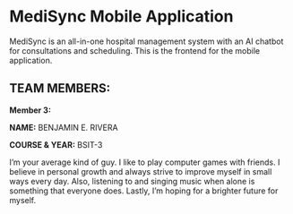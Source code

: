 # MediSync Mobile Application
MediSync is an all-in-one hospital management system with an AI chatbot for consultations and scheduling. This is the frontend for the mobile application.

## TEAM MEMBERS:

**Member 3:**  

**NAME:** BENJAMIN E. RIVERA  

**COURSE & YEAR:** BSIT-3

I’m your average kind of guy. I like to play computer games with friends. I believe in personal growth and always strive to improve myself in small ways every day. Also, listening to and singing music when alone is something that everyone does. Lastly, I’m hoping for a brighter future for myself.
